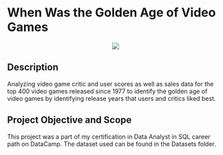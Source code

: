 # When Was the Golden Age of Video Games
<p align="center">
  <img src="https://images.unsplash.com/photo-1652197881268-d625ad54402b?q=80&w=1935&auto=format&fit=crop&ixlib=rb-4.0.3&ixid=M3wxMjA3fDB8MHxwaG90by1wYWdlfHx8fGVufDB8fHx8fA%3D%3D">
</p>

## Description
Analyzing video game critic and user scores as well as sales data for the top 400 video games released since 1977 to identify the golden age of video games by identifying release years that users and critics liked best.

## Project Objective and Scope
This project was a part of my certification in Data Analyst in SQL career path on DataCamp. The dataset used can be found in the Datasets folder.
